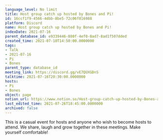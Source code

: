 ```yaml
---
language_level: No limit
title: Host group catch up hosted by Bones and Pi!
id: 16ccf1f9-4566-4dbb-8be5-72c06f816988
platform: Discord
name: Host group catch up hosted by Bones and Pi!
indexDate: 2021-07-16
parent_database_id: e9339446-880f-4ef0-8ad7-8ad1f507dded
created_time: 2021-07-10T14:50:00.0000000
tags:
- Talk
- 2021-07-16
- Pi
- Bones
parent_type: database_id
meeting_link: https://discord.gg/vE7QUXGDnS
talktime: 2021-07-16T20:30:00.0000000
hosts:
- Pi
- Bones
object: page
notion_url: https://www.notion.so/Host-group-catch-up-hosted-by-Bones-and-Pi-16ccf1f945664dbb8be572c06f816988
last_edited_time: 2021-07-26T18:45:00.0000000
archived: false
---
```


This is a casual event for hosts and anyone who wish to become hosts to attend.  We share, laugh and grow together in these meetings.  Make yourself comfortable!






